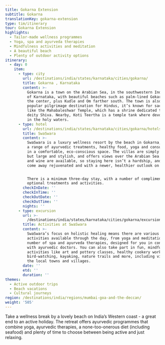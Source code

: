 ```yaml
---
title: Gokarna Extension
subtitle: Gokarna
translationKey: gokarna-extension
type: tim/itinerary
tour: Gokarna Extension
highlights:
  - Tailor-made wellness programmes
  - Yoga, spa and ayurveda therapies
  - Mindfulness activities and meditation
  - A beautiful beach
  - Plenty of outdoor activity options
itinerary:
  - day: 0
    item:
      - type: city
        url: /destinations/india/states/karnataka/cities/gokarna/
        title: Gokarna , Karnataka
        content: >-
          Gokarna is a town on the Arabian Sea, in the southwestern Indian state
          of Karnataka, with beautiful beaches such as palm-lined Gokarna, in
          the center, plus Kudle and Om farther south. The town is also a
          popular pilgrimage destination for Hindus, it’s known for sacred sites
          like the Mahabaleshwar Temple, which has a shrine dedicated to the
          deity Shiva. Nearby, Koti Teertha is a temple tank where devotees wash
          in the holy waters.
      - type: hotel
        url: /destinations/india/states/karnataka/cities/gokarna/hotels/swaswara/
        title: SwaSwara
        content: >-
          SwaSwara is a luxury wellness resort by the beach in Gokarna, offering
          a range of ayurvedic treatments, healthy food, yoga and consultations
          in a comfortable, eco-conscious space. The villas are simply furnished
          but large and stylish, and offers views over the Arabian Sea. Seafood
          and wine are available, so staying here isn’t a hardship, and you’ll
          come away rejuvenated and with a newer, healthier outlook on life.


          There is a minimum three-day stay, with a number of complimentary and
          optional treatments and activities.
        checkInDate: ''
        checkInTime: ''
        checkOutDate: ''
        checkOutTime: ''
        nights: ''
      - type: excursion
        url: >-
          /destinations/india/states/karnataka/cities/gokarna/excursions/activities-at-swaswara/
        title: Activities at SwaSwara
        content: >-
          SwaSwara’s focus on holistic healing means there are various
          activities available through the day, from yoga and meditation to a
          number of spa and ayurveda therapies, designed for you in consultation
          with ayurvedic doctors. You can also take part in fun, mindful
          activities like art and pottery classes, healthy cookery workshops,
          bird-watching, kayaking, nature trails and more, including visits to
          the local towns and villages.
        date: ''
        etd: ''
        duration: ''
themes:
  - Active outdoor trips
  - Beach vacations
  - Cultural journeys
region: /destinations/india/regions/mumbai-goa-and-the-deccan/
weight: '505'
---
```

Take a wellness break by a lovely beach on India’s Western coast - a great end to an active holiday. The retreat offers ayurvedic programmes that combine yoga, ayurvedic therapies, a none-too-onerous diet (including seafood) and plenty of time to choose between being active and just relaxing.
